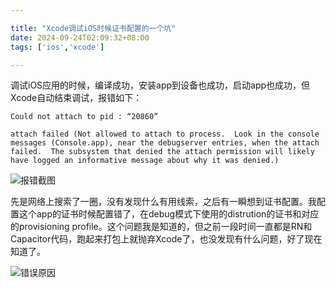 ```yaml
---

title: "Xcode调试iOS时候证书配置的一个坑"
date: 2024-09-24T02:09:32+08:00
tags: ['ios','xcode']

---
```



调试iOS应用的时候，编译成功，安装app到设备也成功，启动app也成功，但Xcode自动结束调试，报错如下：

```
Could not attach to pid : “20860”

attach failed (Not allowed to attach to process.  Look in the console messages (Console.app), near the debugserver entries, when the attach failed.  The subsystem that denied the attach permission will likely have logged an informative message about why it was denied.)
```


![报错截图](https://res.karsa.info/files/file/server/pay-record-icon/2024/September/24/1727115080501333189)

先是网络上搜索了一圈，没有发现什么有用线索，之后有一瞬想到证书配置。我配置这个app的证书时候配置错了，在debug模式下使用的distrution的证书和对应的provisioning profile。这个问题我是知道的，但之前一段时间一直都是RN和Capacitor代码，跑起来打包上就抛弃Xcode了，也没发现有什么问题，好了现在知道了。

![错误原因](https://res.karsa.info/files/file/server/pay-record-icon/2024/September/24/1727115873060040526)